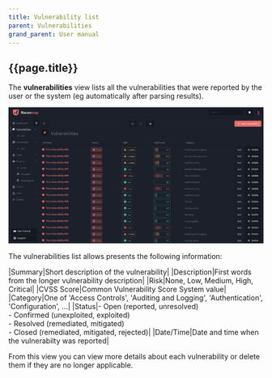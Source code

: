```yaml
---
title: Vulnerability list
parent: Vulnerabilities
grand_parent: User manual
---
```


## {{page.title}}

The **vulnerabilities** view lists all the vulnerabilities that were reported by the user or the system (eg automatically after parsing results).

![Vulnerabilities view](/images/screenshots/vulnerabilities.png)

The vulnerabilities list allows presents the following information:

|Summary|Short description of the vulnerability|
|Description|First words from the longer vulnerability description|
|Risk|None, Low, Medium, High, Critical|
|CVSS Score|Common Vulnerability Score System value|
|Category|One of 'Access Controls', 'Auditing and Logging', 'Authentication', 'Configuration', ...|
|Status|- Open (reported, unresolved)<br/>- Confirmed (unexploited, exploited)<br/>- Resolved (remediated, mitigated)<br/>- Closed (remediated, mitigated, rejected)|
|Date/Time|Date and time when the vulnerabilty was reported|

From this view you can view more details about each vulnerability or delete them if they are no longer applicable.
